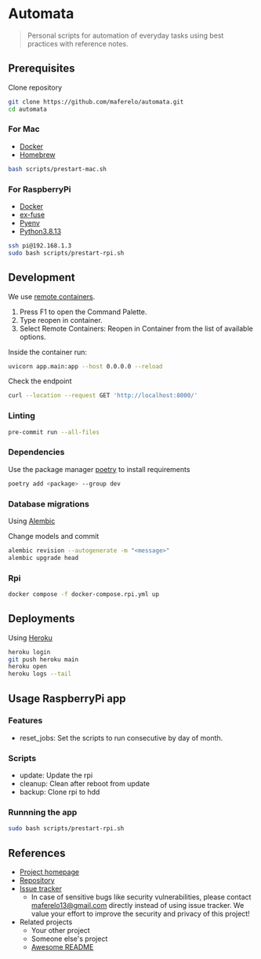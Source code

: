 # Automata

> Personal scripts for automation of everyday tasks
> using best practices with reference notes.

## Prerequisites

Clone repository

```bash
git clone https://github.com/maferelo/automata.git
cd automata
```

### For Mac

- [Docker](https://www.docker.com/)
- [Homebrew](https://brew.sh/)

```bash
bash scripts/prestart-mac.sh
```

### For RaspberryPi

- [Docker](https://www.docker.com/)
- [ex-fuse](https://packages.debian.org/source/buster/fuse-exfat)
- [Pyenv](https://github.com/pyenv/pyenv)
- [Python3.8.13](https://www.python.org/)

```bash
ssh pi@192.168.1.3
sudo bash scripts/prestart-rpi.sh
```

## Development

We use [remote containers](https://code.visualstudio.com/docs/remote/containers-tutorial).

1. Press F1 to open the Command Palette.
2. Type reopen in container.
3. Select Remote Containers: Reopen in Container from the list of available options.

Inside the container run:

```bash
uvicorn app.main:app --host 0.0.0.0 --reload
```

Check the endpoint

```bash
curl --location --request GET 'http://localhost:8000/'
```

### Linting

```bash
pre-commit run --all-files
```

### Dependencies

Use the package manager [poetry](https://python-poetry.org/) to install requirements

```bash
poetry add <package> --group dev
```

### Database migrations

Using [Alembic](https://alembic.sqlalchemy.org/en/latest/)

Change models and commit

```bash
alembic revision --autogenerate -m "<message>"
alembic upgrade head
```

### Rpi

```bash
docker compose -f docker-compose.rpi.yml up
```

## Deployments

Using [Heroku](https://python-poetry.org/)

```bash
heroku login
git push heroku main
heroku open
heroku logs --tail
```

## Usage RaspberryPi app

### Features

- reset_jobs: Set the scripts to run consecutive by day of month.

### Scripts

- update: Update the rpi
- cleanup: Clean after reboot from update
- backup: Clone rpi to hdd

### Runnning the app

```bash
sudo bash scripts/prestart-rpi.sh
```

## References

- [Project homepage](https://your.github.com/automata/)
- [Repository](https://github.com/maferelo/automata/)
- [Issue tracker](https://github.com/your/maferelo/issues)
  - In case of sensitive bugs like security vulnerabilities, please contact
    maferelo13@gmail.com directly instead of using issue tracker. We value your effort
    to improve the security and privacy of this project!
- Related projects
  - Your other project
  - Someone else's project
  - [Awesome README](https://github.com/matiassingers/awesome*readme)
